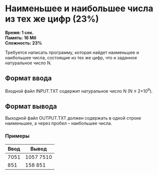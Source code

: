<h1 class="title">Наименьшее и наибольшее числа из тех же цифр (23%)</h1>
<p><b>Время: 1 сек.<br>Память: 16 Мб<br>Сложность: 23%</b></p>
<p>Требуется написать программу, которая найдет наименьшее и наибольшее числа, состоящие из тех же цифр, что и заданное натуральное число N.</p>
<h2>Формат ввода</h2>
<p>Входной файл INPUT.TXT содержит натуральное число N (N ≤ 2×10<sup>9</sup>).</p>
<h2>Формат вывода</h2>
<p>Выходной файл OUTPUT.TXT должен содержать в одной строке наименьшее, а через пробел – наибольшее числа.</p>
<h3>Примеры</h3>
<table class="sample-tests">
  <thead>
     <tr>
        <th>Ввод</th>
        <th>Вывод</th>
     </tr>
  </thead>
  <tbody>
     <tr>
        <td>7051</td>
        <td>1057 7510</td>
     </tr>
     <tr>
         <td>851</td>
         <td>158 851</td>
     </tr>
  </tbody>
</table>